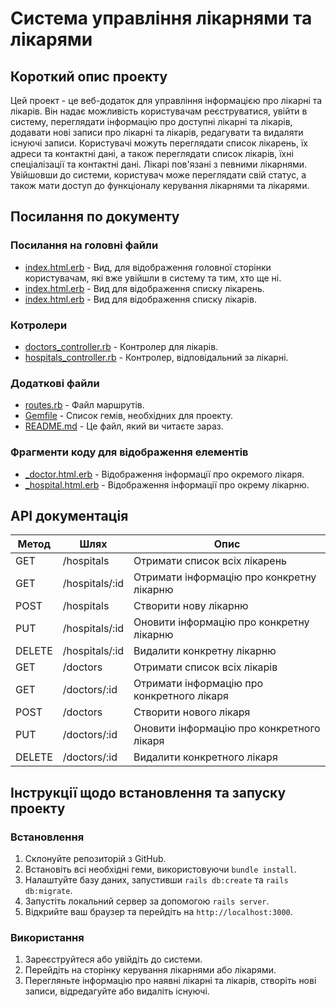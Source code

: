 # Система управління лікарнями та лікарями

## Короткий опис проекту
Цей проект - це веб-додаток для управління інформацією про лікарні та лікарів. Він надає можливість користувачам реєструватися, увійти в систему, переглядати інформацію про доступні лікарні та лікарів, додавати нові записи про лікарні та лікарів, редагувати та видаляти існуючі записи. Користувачі можуть переглядати список лікарень, їх адреси та контактні дані, а також переглядати список лікарів, їхні спеціалізації та контактні дані. Лікарі пов'язані з певними лікарнями. Увійшовши до системи, користувач може переглядати свій статус, а також мати доступ до функціоналу керування лікарнями та лікарями.

## Посилання по документу
### Посилання на головні файли
- [index.html.erb](app/views/home/index.html.erb) - Вид, для відображення головної сторінки користувачам, які вже увійшли в систему та тим, хто ще ні.
- [index.html.erb](app/views/hospitals/index.html.erb) - Вид для відображення списку лікарень.
- [index.html.erb](app/views/doctors/index.html.erb) - Вид для відображення списку лікарів.

### Котролери
- [doctors_controller.rb](app/controllers/doctors_controller.rb) - Контролер для лікарів.
- [hospitals_controller.rb](app/controllers/hospitals_controller.rb) - Контролер, відповідальний за лікарні.

### Додаткові файли
- [routes.rb](config/routes.rb) - Файл маршрутів.
- [Gemfile](Gemfile) - Список гемів, необхідних для проекту.
- [README.md](README.md) - Це файл, який ви читаєте зараз.

### Фрагменти коду для відображення елементів
- [_doctor.html.erb](app/views/doctors/_doctor.html.erb) - Відображення інформації про окремого лікаря.
- [_hospital.html.erb](app/views/hospitals/_hospital.html.erb) - Відображення інформації про окрему лікарню.

## API документація
| Метод | Шлях                     | Опис                                         |
|-------|--------------------------|----------------------------------------------|
| GET   | /hospitals               | Отримати список всіх лікарень                |
| GET   | /hospitals/:id           | Отримати інформацію про конкретну лікарню    |
| POST  | /hospitals               | Створити нову лікарню                        |
| PUT   | /hospitals/:id           | Оновити інформацію про конкретну лікарню     |
| DELETE| /hospitals/:id           | Видалити конкретну лікарню                   |
| GET   | /doctors                 | Отримати список всіх лікарів                 |
| GET   | /doctors/:id             | Отримати інформацію про конкретного лікаря   |
| POST  | /doctors                 | Створити нового лікаря                       |
| PUT   | /doctors/:id             | Оновити інформацію про конкретного лікаря    |
| DELETE| /doctors/:id             | Видалити конкретного лікаря                  |

## Інструкції щодо встановлення та запуску проекту
### Встановлення
1. Склонуйте репозиторій з GitHub.
2. Встановіть всі необхідні геми, використовуючи `bundle install`.
3. Налаштуйте базу даних, запустивши `rails db:create` та `rails db:migrate`.
4. Запустіть локальний сервер за допомогою `rails server`.
5. Відкрийте ваш браузер та перейдіть на `http://localhost:3000`.

### Використання
1. Зареєструйтеся або увійдіть до системи.
2. Перейдіть на сторінку керування лікарнями або лікарями.
3. Перегляньте інформацію про наявні лікарні та лікарів, створіть нові записи, відредагуйте або видаліть існуючі.
